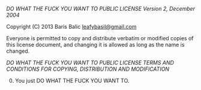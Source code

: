 *DO WHAT THE FUCK YOU WANT TO PUBLIC LICENSE*
*Version 2, December 2004*

Copyright (C) 2013 Baris Balic <leafybasil@gmail.com> 

Everyone is permitted to copy and distribute verbatim or modified copies of this license document, and changing it is allowed as long as the name is changed.

*DO WHAT THE FUCK YOU WANT TO PUBLIC LICENSE 
TERMS AND CONDITIONS FOR COPYING, DISTRIBUTION AND MODIFICATION*

0. You just DO WHAT THE FUCK YOU WANT TO.